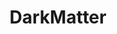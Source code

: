 ---
title: DarkMatter
crosslinks:
- scifi
- television
- jodelleferland
- HalfNakedWomen
- pics
- TheExpanse
- mildlyinteresting
- Stargate
- teslamotors
- AMAAggregator
- Killjoys
- OutOfTheLoop
- netflix
- AMA
- SciFiScroll
---